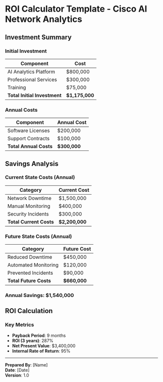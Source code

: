 # ROI Calculator Template - Cisco AI Network Analytics

## Investment Summary

### Initial Investment
| Component | Cost |
|-----------|------|
| AI Analytics Platform | $800,000 |
| Professional Services | $300,000 |
| Training | $75,000 |
| **Total Initial Investment** | **$1,175,000** |

### Annual Costs
| Component | Annual Cost |
|-----------|-------------|
| Software Licenses | $200,000 |
| Support Contracts | $100,000 |
| **Total Annual Costs** | **$300,000** |

## Savings Analysis

### Current State Costs (Annual)
| Category | Current Cost |
|----------|--------------|
| Network Downtime | $1,500,000 |
| Manual Monitoring | $400,000 |
| Security Incidents | $300,000 |
| **Total Current Costs** | **$2,200,000** |

### Future State Costs (Annual)
| Category | Future Cost |
|----------|-------------|
| Reduced Downtime | $450,000 |
| Automated Monitoring | $120,000 |
| Prevented Incidents | $90,000 |
| **Total Future Costs** | **$660,000** |

### Annual Savings: $1,540,000

## ROI Calculation

### Key Metrics
- **Payback Period**: 9 months
- **ROI (3 years)**: 287%
- **Net Present Value**: $3,400,000
- **Internal Rate of Return**: 95%

---

**Prepared By**: [Name]  
**Date**: [Date]  
**Version**: 1.0
